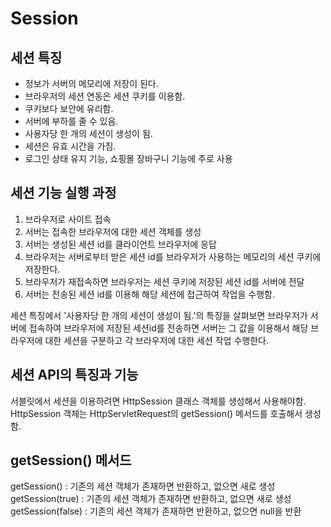 # Session


## 세션 특징
- 정보가 서버의 메모리에 저장이 된다.
- 브라우저의 세션 연동은 세션 쿠키를 이용함.
- 쿠키보다 보안에 유리함.
- 서버에 부하를 줄 수 있음.
- 사용자당 한 개의 세션이 생성이 됨.
- 세션은 유효 시간을 가짐.
- 로그인 상태 유지 기능, 쇼핑몰 장바구니 기능에 주로 사용

## 세션 기능 실행 과정
1) 브라우저로 사이트 접속
2) 서버는 접속한 브라우저에 대한 세션 객체를 생성
3) 서버는 생성된 세션 id를 클라이언트 브라우저에 응답
4) 브라우저는 서버로부터 받은 세션 id를 브라우저가 사용하는 메모리의 세션 쿠키에 저장한다.   
5) 브라우저가 재접속하면 브라우저는 세션 쿠키에 저장된 세션 id를 서버에 전달
6) 서버는 전송된 세션 id를 이용해 해당 세션에 접근하여 작업을 수행함.
     
세션 특징에서 '사용자당 한 개의 세션이 생성이 됨.'의 특징을 살펴보면 브라우저가 서버에 접속하여 브라우저에 저장된 세션id를 전송하면 서버는 그 값을 이용해서 해당 브라우저에 대한 세션을 구분하고 각 브라우저에 대한 세션 작업 수행한다.     

## 세션 API의 특징과 기능
서블릿에서 세션을 이용하려면 HttpSession 클래스 객체를 생성해서 사용해야함.    
HttpSession 객체는 HttpServletRequest의 getSession() 메서드를 호출해서 생성함.    
    
## getSession() 메서드      
getSession() : 기존의 세션 객체가 존재하면 반환하고, 없으면 새로 생성      
getSession(true) : 기존의 세션 객체가 존재하면 반환하고, 없으면 새로 생성
getSession(false) : 기존의 세션 객체가 존재하면 반환하고, 없으면 null을 반환    
